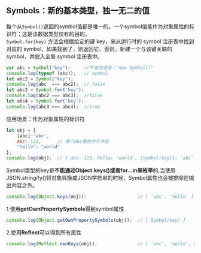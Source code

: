 ## Symbols：新的基本类型，独一无二的值

每个从`Symbol()`返回的symbol值都是唯一的。一个symbol值能作为对象属性的标识符；这是该数据类型仅有的目的。  
`Symbol.for(key)` 方法会根据给定的键 key，来从运行时的 symbol 注册表中找到对应的 symbol，如果找到了，则返回它，否则，新建一个与该键关联的 symbol，并放入全局 symbol 注册表中。
```js
var abc = Symbol("key");     //不支持语法："new Symbol()"
console.log(typeof (abc));   // symbol
let abc2 = Symbol("key");
console.log(abc  === abc2);  // false
let abc3 = Symbol.for('key');
console.log(abc2 === abc3);  //false
let abc4 = Symbol.for('key');
console.log(abc3 === abc4);  //true
```
应用场景：作为对象属性的标识符
```js
let obj = {
    [abc]:'abc',
    abc: 123,      // 两个abc属性并不冲突
    "hello": "world"
};   
console.log(obj);  // { abc: 123, hello: 'world', [Symbol(key)]: 'abc' }
```
Symbol类型的key是**不能通过Object.keys()或者for...in来枚举**的,当使用JSON.stringify()将对象转换成JSON字符串的时候，Symbol属性也会被排除在输出内容之外。
```js
console.log(Object.keys(obj));                   // [ 'abc', 'hello' ]
```
1.使用**getOwnPropertySymbols**得到symbol属性
```js
console.log(Object.getOwnPropertySymbols(obj));  // [ Symbol(key) ]
```
2.使用**Reflect**可以得到所有属性
```js
console.log(Reflect.ownKeys(obj));               // [ 'abc', 'hello', Symbol(key) ]
```

